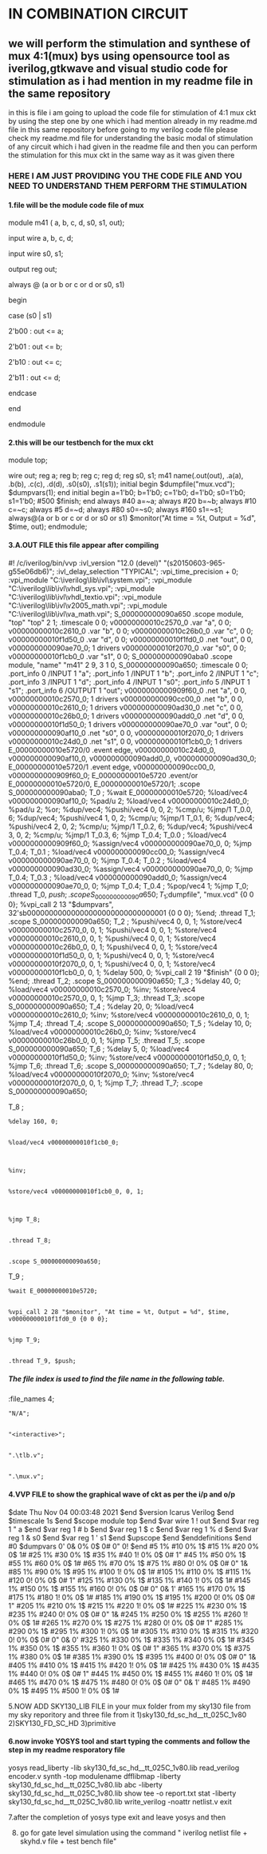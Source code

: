 

# IN COMBINATION CIRCUIT 

## **we will perform the stimulation and synthese of mux 4:1(mux) bys using opensource tool as iverilog,gtkwave and visual studio code for stimulation as i had mention in my readme file in the same repository**

in this is file i am going to upload the code file for stimulation of 4:1 mux ckt by using the step one by one which i had mention already in my readme.md file in this same repository before going to my verilog code file please check my readme.md file for understanding the basic modal of stimulation of any circuit which i had given in the readme file and then you can perform the stimulation for this mux ckt in the same way as it was given there

### HERE I AM JUST PROVIDING YOU THE CODE FILE AND YOU NEED TO UNDERSTAND THEM PERFORM THE STIMULATION

#### 1.file will be the module code file of mux 
module m41 ( a, b, c, d, s0, s1, out);


input wire a, b, c, d;


input wire s0, s1;


output reg out;


always @ (a or b or c or d or s0, s1)


begin


case (s0 | s1)


2'b00 : out <= a;


2'b01 : out <= b;


2'b10 : out <= c;


2'b11 : out <= d;


endcase


end


endmodule



#### 2.this will be our testbench for the mux ckt
 module top;

wire  out;
reg  a;
reg  b;
reg  c;
reg  d;
reg s0, s1;
m41 name(.out(out), .a(a), .b(b), .c(c), .d(d), .s0(s0), .s1(s1));
initial
    begin
      $dumpfile("mux.vcd");
      $dumpvars(1);
    end
 initial
 begin
 a=1'b0; b=1'b0; c=1'b0; d=1'b0;
 s0=1'b0; s1=1'b0;
 #500 $finish;
end
always #40 a=~a;
always #20 b=~b;
always #10 c=~c;
always #5 d=~d;
always #80 s0=~s0;
always #160 s1=~s1;
always@(a or b or c or d or s0 or s1) 
$monitor("At time = %t, Output = %d", $time, out);
endmodule;

#### 3.A.OUT FILE this file appear after compiling
#! /c/iverilog/bin/vvp
:ivl_version "12.0 (devel)" "(s20150603-965-g55e06db6)";
:ivl_delay_selection "TYPICAL";
:vpi_time_precision + 0;
:vpi_module "C:\iverilog\lib\ivl\system.vpi";
:vpi_module "C:\iverilog\lib\ivl\vhdl_sys.vpi";
:vpi_module "C:\iverilog\lib\ivl\vhdl_textio.vpi";
:vpi_module "C:\iverilog\lib\ivl\v2005_math.vpi";
:vpi_module "C:\iverilog\lib\ivl\va_math.vpi";
S_000000000090a650 .scope module, "top" "top" 2 1;
 .timescale 0 0;
v00000000010c2570_0 .var "a", 0 0;
v00000000010c2610_0 .var "b", 0 0;
v00000000010c26b0_0 .var "c", 0 0;
v00000000010f1d50_0 .var "d", 0 0;
v00000000010f1fd0_0 .net "out", 0 0, v000000000090ae70_0;  1 drivers
v00000000010f2070_0 .var "s0", 0 0;
v00000000010f1cb0_0 .var "s1", 0 0;
S_000000000090aba0 .scope module, "name" "m41" 2 9, 3 1 0, S_000000000090a650;
 .timescale 0 0;
    .port_info 0 /INPUT 1 "a";
    .port_info 1 /INPUT 1 "b";
    .port_info 2 /INPUT 1 "c";
    .port_info 3 /INPUT 1 "d";
    .port_info 4 /INPUT 1 "s0";
    .port_info 5 /INPUT 1 "s1";
    .port_info 6 /OUTPUT 1 "out";
v0000000000909f60_0 .net "a", 0 0, v00000000010c2570_0;  1 drivers
v000000000090cc00_0 .net "b", 0 0, v00000000010c2610_0;  1 drivers
v000000000090ad30_0 .net "c", 0 0, v00000000010c26b0_0;  1 drivers
v000000000090add0_0 .net "d", 0 0, v00000000010f1d50_0;  1 drivers
v000000000090ae70_0 .var "out", 0 0;
v000000000090af10_0 .net "s0", 0 0, v00000000010f2070_0;  1 drivers
v00000000010c24d0_0 .net "s1", 0 0, v00000000010f1cb0_0;  1 drivers
E_00000000010e5720/0 .event edge, v00000000010c24d0_0, v000000000090af10_0, v000000000090add0_0, v000000000090ad30_0;
E_00000000010e5720/1 .event edge, v000000000090cc00_0, v0000000000909f60_0;
E_00000000010e5720 .event/or E_00000000010e5720/0, E_00000000010e5720/1;
    .scope S_000000000090aba0;
T_0 ;
    %wait E_00000000010e5720;
    %load/vec4 v000000000090af10_0;
    %pad/u 2;
    %load/vec4 v00000000010c24d0_0;
    %pad/u 2;
    %or;
    %dup/vec4;
    %pushi/vec4 0, 0, 2;
    %cmp/u;
    %jmp/1 T_0.0, 6;
    %dup/vec4;
    %pushi/vec4 1, 0, 2;
    %cmp/u;
    %jmp/1 T_0.1, 6;
    %dup/vec4;
    %pushi/vec4 2, 0, 2;
    %cmp/u;
    %jmp/1 T_0.2, 6;
    %dup/vec4;
    %pushi/vec4 3, 0, 2;
    %cmp/u;
    %jmp/1 T_0.3, 6;
    %jmp T_0.4;
T_0.0 ;
    %load/vec4 v0000000000909f60_0;
    %assign/vec4 v000000000090ae70_0, 0;
    %jmp T_0.4;
T_0.1 ;
    %load/vec4 v000000000090cc00_0;
    %assign/vec4 v000000000090ae70_0, 0;
    %jmp T_0.4;
T_0.2 ;
    %load/vec4 v000000000090ad30_0;
    %assign/vec4 v000000000090ae70_0, 0;
    %jmp T_0.4;
T_0.3 ;
    %load/vec4 v000000000090add0_0;
    %assign/vec4 v000000000090ae70_0, 0;
    %jmp T_0.4;
T_0.4 ;
    %pop/vec4 1;
    %jmp T_0;
    .thread T_0, $push;
    .scope S_000000000090a650;
T_1 ;
    %vpi_call 2 12 "$dumpfile", "mux.vcd" {0 0 0};
    %vpi_call 2 13 "$dumpvars", 32'sb00000000000000000000000000000001 {0 0 0};
    %end;
    .thread T_1;
    .scope S_000000000090a650;
T_2 ;
    %pushi/vec4 0, 0, 1;
    %store/vec4 v00000000010c2570_0, 0, 1;
    %pushi/vec4 0, 0, 1;
    %store/vec4 v00000000010c2610_0, 0, 1;
    %pushi/vec4 0, 0, 1;
    %store/vec4 v00000000010c26b0_0, 0, 1;
    %pushi/vec4 0, 0, 1;
    %store/vec4 v00000000010f1d50_0, 0, 1;
    %pushi/vec4 0, 0, 1;
    %store/vec4 v00000000010f2070_0, 0, 1;
    %pushi/vec4 0, 0, 1;
    %store/vec4 v00000000010f1cb0_0, 0, 1;
    %delay 500, 0;
    %vpi_call 2 19 "$finish" {0 0 0};
    %end;
    .thread T_2;
    .scope S_000000000090a650;
T_3 ;
    %delay 40, 0;
    %load/vec4 v00000000010c2570_0;
    %inv;
    %store/vec4 v00000000010c2570_0, 0, 1;
    %jmp T_3;
    .thread T_3;
    .scope S_000000000090a650;
T_4 ;
    %delay 20, 0;
    %load/vec4 v00000000010c2610_0;
    %inv;
    %store/vec4 v00000000010c2610_0, 0, 1;
    %jmp T_4;
    .thread T_4;
    .scope S_000000000090a650;
T_5 ;
    %delay 10, 0;
    %load/vec4 v00000000010c26b0_0;
    %inv;
    %store/vec4 v00000000010c26b0_0, 0, 1;
    %jmp T_5;
    .thread T_5;
    .scope S_000000000090a650;
T_6 ;
    %delay 5, 0;
    %load/vec4 v00000000010f1d50_0;
    %inv;
    %store/vec4 v00000000010f1d50_0, 0, 1;
    %jmp T_6;
    .thread T_6;
    .scope S_000000000090a650;
T_7 ;
    %delay 80, 0;
    %load/vec4 v00000000010f2070_0;
    %inv;
    %store/vec4 v00000000010f2070_0, 0, 1;
    %jmp T_7;
    .thread T_7;
    .scope S_000000000090a650;
    
    
T_8 ;


    %delay 160, 0;
    
    
    %load/vec4 v00000000010f1cb0_0;
    
    
    
    %inv;
    
    
    %store/vec4 v00000000010f1cb0_0, 0, 1;
    
    
    
    %jmp T_8;
    
    
    .thread T_8;
    
    
    .scope S_000000000090a650;
    
    
T_9 ;


    %wait E_00000000010e5720;
    
    
    %vpi_call 2 28 "$monitor", "At time = %t, Output = %d", $time, v00000000010f1fd0_0 {0 0 0};
    
    
    %jmp T_9;
    
    
    .thread T_9, $push;
    
    
##### The file index is used to find the file name in the following table.


:file_names 4;


    "N/A";
    
    
    "<interactive>";
 
 
    ".\tlb.v";
 
 
    ".\mux.v";


#### 4.VVP FILE to show the graphical wave of ckt as per the i/p and o/p 
$date
	Thu Nov 04 00:03:48 2021
$end
$version
	Icarus Verilog
$end
$timescale
	1s
$end
$scope module top $end
$var wire 1 ! out $end
$var reg 1 " a $end
$var reg 1 # b $end
$var reg 1 $ c $end
$var reg 1 % d $end
$var reg 1 & s0 $end
$var reg 1 ' s1 $end
$upscope $end
$enddefinitions $end
#0
$dumpvars
0'
0&
0%
0$
0#
0"
0!
$end
#5
1%
#10
0%
1$
#15
1%
#20
0%
0$
1#
#25
1%
#30
0%
1$
#35
1%
#40
1!
0%
0$
0#
1"
#45
1%
#50
0%
1$
#55
1%
#60
0%
0$
1#
#65
1%
#70
0%
1$
#75
1%
#80
0!
0%
0$
0#
0"
1&
#85
1%
#90
0%
1$
#95
1%
#100
1!
0%
0$
1#
#105
1%
#110
0%
1$
#115
1%
#120
0!
0%
0$
0#
1"
#125
1%
#130
0%
1$
#135
1%
#140
1!
0%
0$
1#
#145
1%
#150
0%
1$
#155
1%
#160
0!
0%
0$
0#
0"
0&
1'
#165
1%
#170
0%
1$
#175
1%
#180
1!
0%
0$
1#
#185
1%
#190
0%
1$
#195
1%
#200
0!
0%
0$
0#
1"
#205
1%
#210
0%
1$
#215
1%
#220
1!
0%
0$
1#
#225
1%
#230
0%
1$
#235
1%
#240
0!
0%
0$
0#
0"
1&
#245
1%
#250
0%
1$
#255
1%
#260
1!
0%
0$
1#
#265
1%
#270
0%
1$
#275
1%
#280
0!
0%
0$
0#
1"
#285
1%
#290
0%
1$
#295
1%
#300
1!
0%
0$
1#
#305
1%
#310
0%
1$
#315
1%
#320
0!
0%
0$
0#
0"
0&
0'
#325
1%
#330
0%
1$
#335
1%
#340
0%
0$
1#
#345
1%
#350
0%
1$
#355
1%
#360
1!
0%
0$
0#
1"
#365
1%
#370
0%
1$
#375
1%
#380
0%
0$
1#
#385
1%
#390
0%
1$
#395
1%
#400
0!
0%
0$
0#
0"
1&
#405
1%
#410
0%
1$
#415
1%
#420
1!
0%
0$
1#
#425
1%
#430
0%
1$
#435
1%
#440
0!
0%
0$
0#
1"
#445
1%
#450
0%
1$
#455
1%
#460
1!
0%
0$
1#
#465
1%
#470
0%
1$
#475
1%
#480
0!
0%
0$
0#
0"
0&
1'
#485
1%
#490
0%
1$
#495
1%
#500
1!
0%
0$
1#


5.NOW ADD SKY130_LIB FILE in your mux folder from my sky130 file from my sky reporitory and three file from it 1)sky130_fd_sc_hd__tt_025C_1v80 2)SKY130_FD_SC_HD 3)primitive

#### 6.now invoke YOSYS tool and start typing the comments and follow the step in my readme resporatory file 
 yosys read_liberty -lib sky130_fd_sc_hd__tt_025C_1v80.lib read_verilog encoder.v synth -top modulename dfflibmap -liberty sky130_fd_sc_hd__tt_025C_1v80.lib abc -liberty sky130_fd_sc_hd__tt_025C_1v80.lib show tee -o report.txt stat -liberty sky130_fd_sc_hd__tt_025C_1v80.lib write_verilog -noattr netlist.v exit 

7.after the completion of yosys type exit and leave yosys and then

8. go for gate level simulation using the command " iverilog netlist file + skyhd.v file + test bench file"


